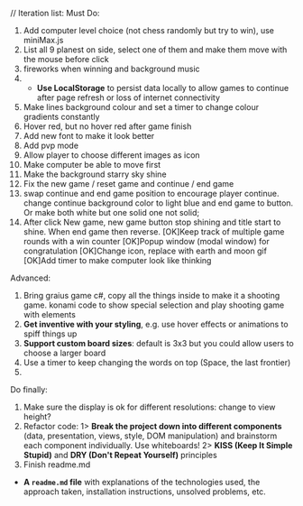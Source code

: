 //
Iteration list:
Must Do:
1. Add computer level choice (not chess randomly but try to win), use miniMax.js
2. List all 9 planest on side, select one of them and make them move with the mouse before click
3. fireworks when winning and background music
4. * **Use LocalStorage** to persist data locally to allow games to continue after page refresh or loss of internet connectivity
5. Make lines background colour and set a timer to change colour gradients constantly
6. Hover red, but no hover red after game finish
7. Add new font to make it look better
8. Add pvp mode
9. Allow player to choose different images as icon
10. Make computer be able to move first
11. Make the background starry sky shine
12. Fix the new game / reset game and continue / end game
13. swap continue and end game position to encourage player continue. change continue background color to light blue and end game to button. Or make both white but one solid one not solid;
14. After click New game, new game button stop shining and title start to shine. When end game then reverse. 
[OK]Keep track of multiple game rounds with a win counter
[OK]Popup window (modal window) for congratulation
[OK]Change icon, replace with earth and moon gif
[OK]Add timer to make computer look like thinking



Advanced:
1. Bring graius game c#, copy all the things inside to make it a shooting game. konami code to show special selection and play shooting game with elements
2. **Get inventive with your styling**, e.g. use hover effects or animations to spiff things up
3. **Support custom board sizes**: default is 3x3 but you could allow users to choose a larger board
4. Use a timer to keep changing the words on top (Space, the last frontier)
5. 



Do finally:
1. Make sure the display is ok for different resolutions: change to view height?
2. Refactor code:
1> **Break the project down into different components** (data, presentation, views, style, DOM manipulation) and brainstorm each component individually. Use whiteboards!
2> **KISS (Keep It Simple Stupid)** and **DRY (Don't Repeat Yourself)** principles
3. Finish readme.md
* **A ``readme.md`` file** with explanations of the technologies used, the approach taken, installation instructions, unsolved problems, etc.



